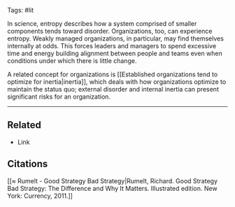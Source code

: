 Tags: #lit 

In science, entropy describes how a system comprised of smaller components tends toward disorder. Organizations, too, can experience entropy. Weakly managed organizations, in particular, may find themselves internally at odds. This forces leaders and managers to spend excessive time and energy building alignment between people and teams even when conditions under which there is little change. 

A related concept for organizations is [[Established organizations tend to optimize for inertia|inertia]], which deals with how organizations optimize to maintain the status quo; external disorder and internal inertia can present significant risks for an organization. 

---
## Related
- Link

## Citations
[[≈ Rumelt - Good Strategy Bad Strategy|Rumelt, Richard. Good Strategy Bad Strategy: The Difference and Why It Matters. Illustrated edition. New York: Currency, 2011.]]
